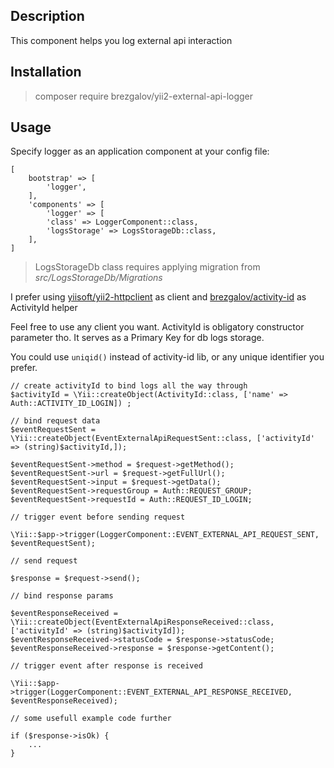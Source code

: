 ## Description

This component helps you log external api interaction

## Installation

> composer require brezgalov/yii2-external-api-logger

## Usage

Specify logger as an application component at your config file:

    [
        bootstrap' => [
            'logger',
        ],
        'components' => [
            'logger' => [
            'class' => LoggerComponent::class,
            'logsStorage' => LogsStorageDb::class,
        ],
    ]

> LogsStorageDb class requires applying migration from _src/LogsStorageDb/Migrations_

I prefer using [yiisoft/yii2-httpclient](https://github.com/yiisoft/yii2-httpclient) 
as client and [brezgalov/activity-id](https://github.com/Brezgalov/activity-id) as ActivityId helper

Feel free to use any client you want. ActivityId is obligatory constructor parameter tho.
It serves as a Primary Key for db logs storage.

You could use `uniqid()` instead of activity-id lib, or any unique identifier you prefer.

    // create activityId to bind logs all the way through
    $activityId = \Yii::createObject(ActivityId::class, ['name' => Auth::ACTIVITY_ID_LOGIN]) ;

    // bind request data
    $eventRequestSent = \Yii::createObject(EventExternalApiRequestSent::class, ['activityId' => (string)$activityId,]);

    $eventRequestSent->method = $request->getMethod();
    $eventRequestSent->url = $request->getFullUrl();
    $eventRequestSent->input = $request->getData();
    $eventRequestSent->requestGroup = Auth::REQUEST_GROUP;
    $eventRequestSent->requestId = Auth::REQUEST_ID_LOGIN;

    // trigger event before sending request

    \Yii::$app->trigger(LoggerComponent::EVENT_EXTERNAL_API_REQUEST_SENT, $eventRequestSent);

    // send request

    $response = $request->send();

    // bind response params

    $eventResponseReceived = \Yii::createObject(EventExternalApiResponseReceived::class, ['activityId' => (string)$activityId]);
    $eventResponseReceived->statusCode = $response->statusCode;
    $eventResponseReceived->response = $response->getContent();

    // trigger event after response is received

    \Yii::$app->trigger(LoggerComponent::EVENT_EXTERNAL_API_RESPONSE_RECEIVED, $eventResponseReceived);

    // some usefull example code further

    if ($response->isOk) {
        ...
    }